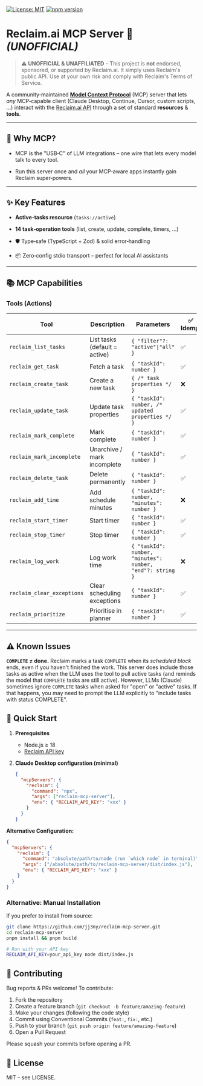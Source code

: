 [![License: MIT](https://img.shields.io/badge/License-MIT-yellow.svg)](https://opensource.org/licenses/MIT)
[![npm version](https://img.shields.io/npm/v/reclaim-mcp-server.svg)](https://www.npmjs.com/package/reclaim-mcp-server)

# Reclaim.ai MCP Server 🚀 _(UNOFFICIAL)_

> **⚠️ UNOFFICIAL & UNAFFILIATED** – This project is **not** endorsed, sponsored, or supported by Reclaim.ai. It simply uses Reclaim's public API. Use at your own risk and comply with Reclaim's Terms of Service.

A community‑maintained [**Model Context Protocol**](https://modelcontextprotocol.io/) (MCP) server that lets _any_ MCP‑capable client (Claude Desktop, Continue, Cursor, custom scripts, …) interact with the [Reclaim.ai API](https://reclaim.ai/) through a set of standard **resources** & **tools**.

---

## 🧐 Why MCP?

- MCP is the "USB‑C" of LLM integrations – one wire that lets every model talk to every tool.

- Run this server once and _all_ your MCP‑aware apps instantly gain Reclaim super‑powers.

---

## ✨ Key Features

- **Active‑tasks resource** (`tasks://active`)

- **14 task‑operation tools** (list, create, update, complete, timers, …)

- 🛡 Type‑safe (TypeScript + Zod) & solid error‑handling

- 📦 Zero‑config stdio transport – perfect for local AI assistants

---

## 📚 MCP Capabilities

### Tools (Actions)

| Tool                       | Description                   | Parameters                                                | ✅ Idemp. | ☠️ Destr. |
| -------------------------- | ----------------------------- | --------------------------------------------------------- | --------- | --------- |
| `reclaim_list_tasks`       | List tasks (default = active) | `{ "filter"?: "active"\|"all" }`                          | ✅        | ❌        |
| `reclaim_get_task`         | Fetch a task                  | `{ "taskId": number }`                                    | ✅        | ❌        |
| `reclaim_create_task`      | Create a new task             | `{ /* task properties */ }`                               | ❌        | ❌        |
| `reclaim_update_task`      | Update task properties        | `{ "taskId": number, /* updated properties */ }`          | ✅        | ❌        |
| `reclaim_mark_complete`    | Mark complete                 | `{ "taskId": number }`                                    | ✅        | ❌        |
| `reclaim_mark_incomplete`  | Unarchive / mark incomplete   | `{ "taskId": number }`                                    | ✅        | ❌        |
| `reclaim_delete_task`      | Delete permanently            | `{ "taskId": number }`                                    | ✅        | **✅**    |
| `reclaim_add_time`         | Add schedule minutes          | `{ "taskId": number, "minutes": number }`                 | ❌        | ❌        |
| `reclaim_start_timer`      | Start timer                   | `{ "taskId": number }`                                    | ✅        | ❌        |
| `reclaim_stop_timer`       | Stop timer                    | `{ "taskId": number }`                                    | ✅        | ❌        |
| `reclaim_log_work`         | Log work time                 | `{ "taskId": number, "minutes": number, "end"?: string }` | ❌        | ❌        |
| `reclaim_clear_exceptions` | Clear scheduling exceptions   | `{ "taskId": number }`                                    | ✅        | ❌        |
| `reclaim_prioritize`       | Prioritise in planner         | `{ "taskId": number }`                                    | ✅        | ❌        |

---

## ⚠️ Known Issues

**`COMPLETE` ≠ done.** Reclaim marks a task `COMPLETE` when its _scheduled block_ ends, even if you haven't finished the work. This server does include those tasks as active when the LLM uses the tool to pull active tasks (and reminds the model that `COMPLETE` tasks are still active). However, LLMs (Claude) sometimes ignore `COMPLETE` tasks when asked for "open" or "active" tasks. If that happens, you may need to prompt the LLM explicitly to "include tasks with status COMPLETE".

## 🚀 Quick Start

1. **Prerequisites**

   - Node.js ≥ 18
   - [Reclaim API key](https://app.reclaim.ai/settings/developer)

2. **Claude Desktop configuration (minimal)**
   ```json
   {
     "mcpServers": {
       "reclaim": {
         "command": "npx",
         "args": ["reclaim-mcp-server"],
         "env": { "RECLAIM_API_KEY": "xxx" }
       }
     }
   }
   ```

**Alternative Configuration:**

```json
{
  "mcpServers": {
    "reclaim": {
      "command": "absolute/path/to/node (run `which node` in terminal)",
      "args": ["/absolute/path/to/reclaim-mcp-server/dist/index.js"],
      "env": { "RECLAIM_API_KEY": "xxx" }
    }
  }
}
```

### Alternative: Manual Installation

If you prefer to install from source:

```bash
git clone https://github.com/jj3ny/reclaim-mcp-server.git
cd reclaim-mcp-server
pnpm install && pnpm build

# Run with your API key
RECLAIM_API_KEY=your_api_key node dist/index.js
```

## 🤝 Contributing

Bug reports & PRs welcome! To contribute:

1. Fork the repository
2. Create a feature branch (`git checkout -b feature/amazing-feature`)
3. Make your changes (following the code style)
4. Commit using Conventional Commits (`feat:`, `fix:`, etc.)
5. Push to your branch (`git push origin feature/amazing-feature`)
6. Open a Pull Request

Please squash your commits before opening a PR.

## 📄 License

MIT – see LICENSE.

